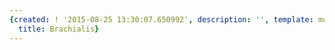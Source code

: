 ```yaml
---
{created: ! '2015-08-25 13:30:07.650992', description: '', template: muscle.html,
  title: Brachialis}
---
```

